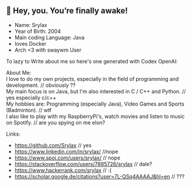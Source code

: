## 👋 Hey, you. You’re finally awake! 

- Name: Srylax 
- Year of Birth: 2004
- Main coding Language: Java
- loves Docker
- Arch <3 with swaywm User

To lazy to Write about me so here's one generated with Codex OpenAI:  

About Me:  
I love to do my own projects, especially in the field of programming and development. // obviously ??  
My main focus is on Java, but I'm also interested in C / C++ and Python. // yes especially c/c++  
My hobbies are: Programming (especially Java), Video Games and Sports (Badminton). // wtf  
I also like to play with my RaspberryPi's, watch movies and listen to music on Spotify. // are you spying on me elon?  

Links: 
- https://github.com/Srylax // yes  
- https://www.linkedin.com/in/srylax/ //nope  
- https://www.spoj.com/users/srylax/ // nope  
- https://stackoverflow.com/users/7885726/srylax  // dale?  
- https://www.hackerrank.com/srylax // :(  
- https://scholar.google.de/citations?user=7L-QSq4AAAAJ&hl=en // ???  
